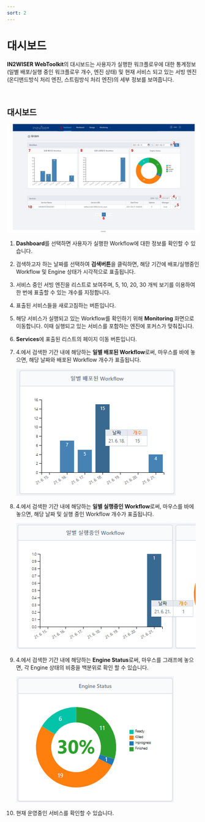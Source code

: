 ```yaml
---
sort: 2
---
```




# 대시보드

**IN2WISER WebToolkit**의 대시보드는 사용자가 실행한 워크플로우에 대한 통계정보(일별 배포/실행 중인 워크플로우 개수, 엔진 상태) 및 현재 서비스 되고 있는 서빙 엔진(온디맨드방식 처리 엔진, 스트림방식 처리 엔진)의 세부 정보를 보여줍니다.

<br>

## 대시보드

![intro_signin](./images/2.3.dashboard_main.jpg)



1. **Dashboard**를 선택하면 사용자가 실행한 Workflow에 대한 정보를 확인할 수 있습니다.

2. 검색하고자 하는 날짜를 선택하여 **검색버튼**을 클릭하면, 해당 기간에 배포/실행중인 Workflow 및 Engine 상태가 시각적으로 표출됩니다.

3. 서비스 중인 서빙 엔진을 리스트로 보여주며, 5, 10, 20, 30 개씩 보기를 이용하여 한 번에 표출할 수 있는 개수를 지정합니다.

4. 표출된 서비스들을 새로고침하는 버튼입니다. 

5. 해당 서비스가 실행되고 있는 Workflow를 확인하기 위해 **Monitoring** 화면으로 이동합니다. 이때 실행되고 있는 서비스를 포함하는 엔진에 포커스가 맞춰집니다.

6. **Services**에 표출된 리스트의 페이지 이동 버튼입니다.

7. 4.에서 검색한 기간 내에 해당하는 **일별 배포된 Workflow**로써, 마우스를 바에 놓으면, 해당 날짜와 배포된 Workflow 개수가 표출됩니다.

   ![workflow_deploy](./images/2.3.1.workflow_deploy.png)

8. 4.에서 검색한 기간 내에 해당하는 **일별 실행중인 Workflow**로써, 마우스를 바에 놓으면, 해당 날짜 및 실행 중인 Workflow 개수가 표출됩니다.

   ![workflow_inprogress](./images/2.3.2.workflow_inprogress.png)

9. 4.에서 검색한 기간 내에 해당하는 <b>Engine Status</b>로써, 마우스를 그래프에 놓으면, 각 Engine 상태의 비중을 백분위로 확인 할 수 있습니다.

   ![](./images/2.3.3.engine_status.png)
   
10. 현재 운영중인 서비스를 확인할 수 있습니다.

<br>

<br>

<br>
